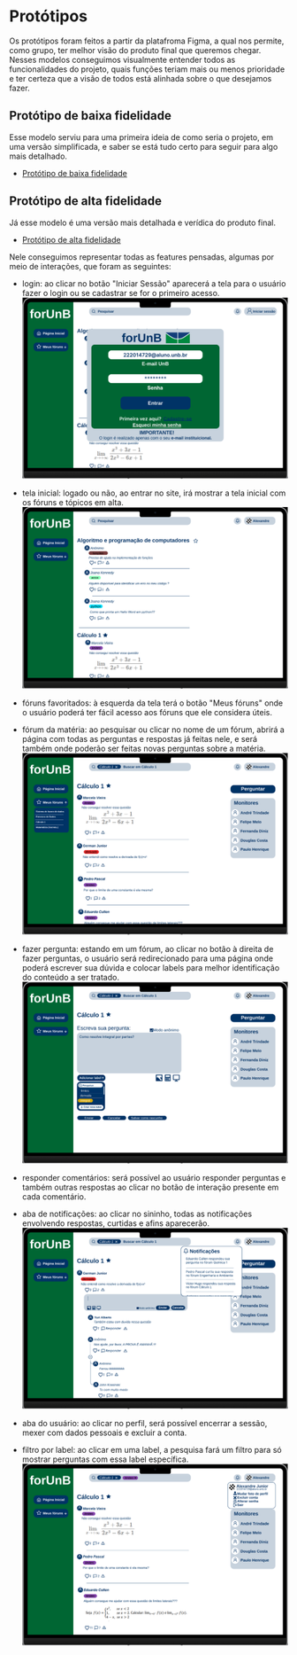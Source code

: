 # Protótipos
Os protótipos foram feitos a partir da platafroma Figma, a qual nos permite, como grupo, ter melhor visão do produto final que queremos chegar. Nesses modelos conseguimos visualmente entender todos as funcionalidades do projeto, quais funções teriam mais ou menos prioridade e ter certeza que a visão de todos está alinhada sobre o que desejamos fazer.

## Protótipo de baixa fidelidade
Esse modelo serviu para uma primeira ideia de como seria o projeto, em uma versão simplificada, e saber se está tudo certo para seguir para algo mais detalhado.

- [Protótipo de baixa fidelidade](https://www.figma.com/proto/ktEvIqEpgsThoDwnXSdD3Y/Prototipo-de-baixa-fidelidade?node-id=2-2)

## Protótipo de alta fidelidade
Já esse modelo é uma versão mais detalhada e verídica do produto final. 

- [Protótipo de alta fidelidade](https://www.figma.com/proto/kI9C8oLfBGGoXdJU1zAdZX/Intera%C3%A7%C3%B5es?node-id=12-1331&starting-point-node-id=1%3A2)

Nele conseguimos representar todas as features pensadas, algumas por meio de interações, que foram as seguintes:

- login: ao clicar no botão "Iniciar Sessão" aparecerá a tela para o usuário fazer o login ou se cadastrar se for o primeiro acesso.
![login](../assets/login.png)

- tela inicial: logado ou não, ao entrar no site, irá mostrar a tela inicial com os fóruns e tópicos em alta.
![tela inicial](../assets/telaInicial.png)

- fóruns favoritados: à esquerda da tela terá o botão "Meus fóruns" onde o usuário poderá ter fácil acesso aos fóruns que ele considera úteis.
- fórum da matéria: ao pesquisar ou clicar no nome de um fórum, abrirá a página com todas as perguntas e respostas já feitas nele, e será também onde poderão ser feitas novas perguntas sobre a matéria. 
![fórun de cálculo e os favoritados](../assets/Calculo_MeusForuns.png)

- fazer pergunta: estando em um fórum, ao clicar no botão à direita de fazer perguntas, o usuário será redirecionado para uma página onde poderá escrever sua dúvida e colocar labels para melhor identificação do conteúdo a ser tratado.
![fazer pergunta](../assets/fazerPergunta.png)

- responder comentários: será possível ao usuário responder perguntas e também outras respostas ao clicar no botão de interação presente em cada comentário.
- aba de notificações: ao clicar no sininho, todas as notificações envolvendo respostas, curtidas e afins aparecerão.
![responder pergunta e notificação](../assets/responder_Notificacao.png)

- aba do usuário: ao clicar no perfil, será possível encerrar a sessão, mexer com dados pessoais e excluir a conta.
- filtro por label: ao clicar em uma label, a pesquisa fará um filtro para só mostrar perguntas com essa label específica.
![filtro e aba do usuário](../assets/filtro_User.png)